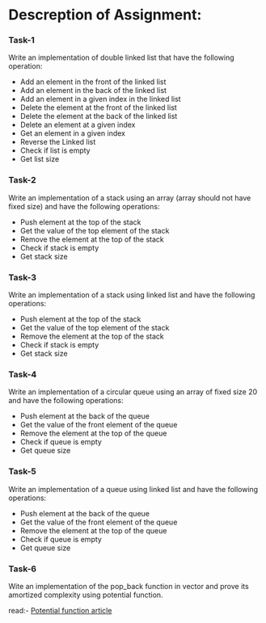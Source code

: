 # Descreption of Assignment:

### Task-1
Write an implementation of double linked list that have the following operation: 
- Add an element in the front of the linked list
- Add an element in the back of the linked list
- Add an element in a given index in the linked list
- Delete the element at the front of the linked list 
- Delete the element at the back of the linked list
- Delete an element at a given index
- Get an element in a given index
- Reverse the Linked list
- Check if list is empty
- Get list size

### Task-2
Write an implementation of a stack using an array (array should not have fixed size) and have the following operations:
- Push element at the top of the stack
- Get the value of the top element of the stack
- Remove the element at the top of the stack
- Check if stack is empty
- Get stack size

### Task-3
Write an implementation of a stack using linked list and have the following operations:
- Push element at the top of the stack
- Get the value of the top element of the stack
- Remove the element at the top of the stack
- Check if stack is empty
- Get stack size

### Task-4
Write an implementation of a circular queue using an array of fixed size 20 and have the following operations:
- Push element at the back of the queue
- Get the value of the front element of the queue
- Remove the element at the top of the queue
- Check if queue is empty
- Get queue size

### Task-5
Write an implementation of a queue using linked list and have the following operations: 
- Push element at the back of the queue
- Get the value of the front element of the queue
- Remove the element at the top of the queue
- Check if queue is empty
- Get queue size

### Task-6
Wite an implementation of the pop_back function  in vector and prove its amortized complexity using potential function.

read:- [Potential function article](https://www.geeksforgeeks.org/potential-method-in-amortized-analysis/)
